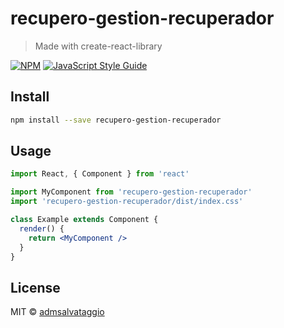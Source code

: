 # recupero-gestion-recuperador

> Made with create-react-library

[![NPM](https://img.shields.io/npm/v/recupero-gestion-recuperador.svg)](https://www.npmjs.com/package/recupero-gestion-recuperador) [![JavaScript Style Guide](https://img.shields.io/badge/code_style-standard-brightgreen.svg)](https://standardjs.com)

## Install

```bash
npm install --save recupero-gestion-recuperador
```

## Usage

```jsx
import React, { Component } from 'react'

import MyComponent from 'recupero-gestion-recuperador'
import 'recupero-gestion-recuperador/dist/index.css'

class Example extends Component {
  render() {
    return <MyComponent />
  }
}
```

## License

MIT © [admsalvataggio](https://github.com/admsalvataggio)
